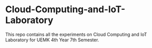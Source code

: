 # Cloud-Computing-and-IoT-Laboratory
This repo contains all the experiments on Cloud Computing and IoT Laboratory for UEMK 4th Year 7th Semester.
